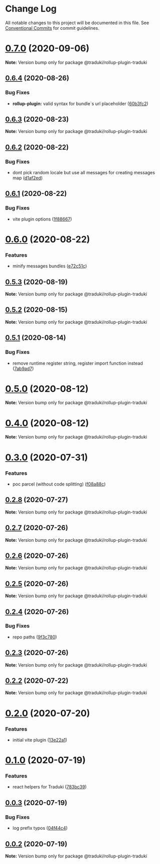 # Change Log

All notable changes to this project will be documented in this file.
See [Conventional Commits](https://conventionalcommits.org) for commit guidelines.

# [0.7.0](https://github.com/havelaer/traduki/compare/v0.6.5...v0.7.0) (2020-09-06)

**Note:** Version bump only for package @traduki/rollup-plugin-traduki





## [0.6.4](https://github.com/havelaer/traduki/compare/v0.6.3...v0.6.4) (2020-08-26)


### Bug Fixes

* **rollup-plugin:** valid syntax for bundle`s url placeholder ([60b3fc2](https://github.com/havelaer/traduki/commit/60b3fc2e76370da360fbf9fd53062fc9913c81b3))





## [0.6.3](https://github.com/havelaer/traduki/compare/v0.6.2...v0.6.3) (2020-08-23)

**Note:** Version bump only for package @traduki/rollup-plugin-traduki





## [0.6.2](https://github.com/havelaer/traduki/compare/v0.6.1...v0.6.2) (2020-08-22)


### Bug Fixes

* dont pick random locale but use all messages for creating messages map ([d1af2ed](https://github.com/havelaer/traduki/commit/d1af2ed2caa99cf531f6efdf27257ed228510e9d))





## [0.6.1](https://github.com/havelaer/traduki/compare/v0.6.0...v0.6.1) (2020-08-22)


### Bug Fixes

* vite plugin options ([1f88667](https://github.com/havelaer/traduki/commit/1f88667db04ba0aca9eab6340954e51ec5e897c0))





# [0.6.0](https://github.com/havelaer/traduki/compare/v0.5.3...v0.6.0) (2020-08-22)


### Features

* minify messages bundles ([e72c51c](https://github.com/havelaer/traduki/commit/e72c51cf103ba4289a44c8ee3526373fc35e457f))





## [0.5.3](https://github.com/havelaer/traduki/compare/v0.5.2...v0.5.3) (2020-08-19)

**Note:** Version bump only for package @traduki/rollup-plugin-traduki





## [0.5.2](https://github.com/havelaer/traduki/compare/v0.5.1...v0.5.2) (2020-08-15)

**Note:** Version bump only for package @traduki/rollup-plugin-traduki





## [0.5.1](https://github.com/havelaer/traduki/compare/v0.5.0...v0.5.1) (2020-08-14)


### Bug Fixes

* remove runtime register string, register import function instead ([7ab9ad7](https://github.com/havelaer/traduki/commit/7ab9ad7354dc5351024363e9c43369875b755020))





# [0.5.0](https://github.com/havelaer/traduki/compare/v0.4.0...v0.5.0) (2020-08-12)

**Note:** Version bump only for package @traduki/rollup-plugin-traduki





# [0.4.0](https://github.com/havelaer/traduki/compare/v0.3.0...v0.4.0) (2020-08-12)

**Note:** Version bump only for package @traduki/rollup-plugin-traduki





# [0.3.0](https://github.com/havelaer/traduki/compare/v0.2.8...v0.3.0) (2020-07-31)


### Features

* poc parcel (without code splitting) ([f08a88c](https://github.com/havelaer/traduki/commit/f08a88cffe45a884f7fe3e1962f2395ab5743fb9))





## [0.2.8](https://github.com/havelaer/traduki/compare/v0.2.7...v0.2.8) (2020-07-27)

**Note:** Version bump only for package @traduki/rollup-plugin-traduki





## [0.2.7](https://github.com/havelaer/traduki/compare/v0.2.6...v0.2.7) (2020-07-26)

**Note:** Version bump only for package @traduki/rollup-plugin-traduki





## [0.2.6](https://github.com/havelaer/traduki/compare/v0.2.5...v0.2.6) (2020-07-26)

**Note:** Version bump only for package @traduki/rollup-plugin-traduki





## [0.2.5](https://github.com/havelaer/traduki/compare/v0.2.4...v0.2.5) (2020-07-26)

**Note:** Version bump only for package @traduki/rollup-plugin-traduki





## [0.2.4](https://github.com/havelaer/traduki/compare/v0.2.3...v0.2.4) (2020-07-26)


### Bug Fixes

* repo paths ([9f3c780](https://github.com/havelaer/traduki/commit/9f3c7801933e2f60f01387917f3f29f845559ef1))





## [0.2.3](https://github.com/havelaer/traduki/compare/v0.2.2...v0.2.3) (2020-07-26)

**Note:** Version bump only for package @traduki/rollup-plugin-traduki





## [0.2.2](https://github.com/havelaer/traduki/compare/v0.2.1...v0.2.2) (2020-07-22)

**Note:** Version bump only for package @traduki/rollup-plugin-traduki





# [0.2.0](https://github.com/havelaer/traduki/compare/v0.1.0...v0.2.0) (2020-07-20)


### Features

* initial vite plugin ([13e22a1](https://github.com/havelaer/traduki/commit/13e22a15a9483e15dff79c29156ca5a2c7e67cb6))





# [0.1.0](https://github.com/havelaer/traduki/compare/v0.0.3...v0.1.0) (2020-07-19)


### Features

* react helpers for Traduki ([783bc39](https://github.com/havelaer/traduki/commit/783bc39dd56eb1abba600046bce875f607ed8def))





## [0.0.3](https://github.com/havelaer/traduki/compare/v0.0.2...v0.0.3) (2020-07-19)


### Bug Fixes

* log prefix typos ([04f44c4](https://github.com/havelaer/traduki/commit/04f44c4476fd67adedb7eac73c0491999dd2fda4))





## [0.0.2](https://github.com/havelaer/traduki/compare/v0.0.1...v0.0.2) (2020-07-19)

**Note:** Version bump only for package @traduki/rollup-plugin-traduki
